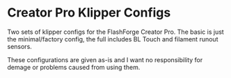 ﻿# Creator Pro Klipper Configs
Two sets of klipper configs for the FlashForge Creator Pro. The basic is just the minimal/factory config, the full includes BL Touch and filament runout sensors.

These configurations are given as-is and I want no responsibility for demage or problems caused from using them.
